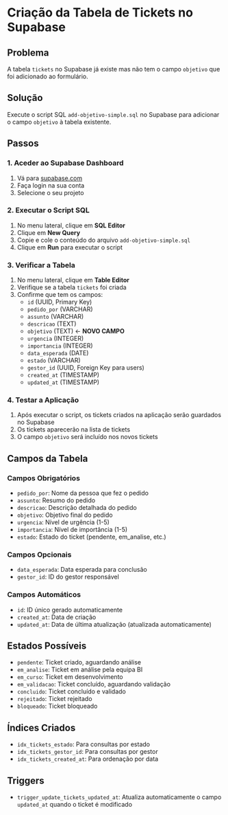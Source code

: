 # Criação da Tabela de Tickets no Supabase

## Problema
A tabela `tickets` no Supabase já existe mas não tem o campo `objetivo` que foi adicionado ao formulário.

## Solução
Execute o script SQL `add-objetivo-simple.sql` no Supabase para adicionar o campo `objetivo` à tabela existente.

## Passos

### 1. Aceder ao Supabase Dashboard
1. Vá para [supabase.com](https://supabase.com)
2. Faça login na sua conta
3. Selecione o seu projeto

### 2. Executar o Script SQL
1. No menu lateral, clique em **SQL Editor**
2. Clique em **New Query**
3. Copie e cole o conteúdo do arquivo `add-objetivo-simple.sql`
4. Clique em **Run** para executar o script

### 3. Verificar a Tabela
1. No menu lateral, clique em **Table Editor**
2. Verifique se a tabela `tickets` foi criada
3. Confirme que tem os campos:
   - `id` (UUID, Primary Key)
   - `pedido_por` (VARCHAR)
   - `assunto` (VARCHAR)
   - `descricao` (TEXT)
   - `objetivo` (TEXT) ← **NOVO CAMPO**
   - `urgencia` (INTEGER)
   - `importancia` (INTEGER)
   - `data_esperada` (DATE)
   - `estado` (VARCHAR)
   - `gestor_id` (UUID, Foreign Key para users)
   - `created_at` (TIMESTAMP)
   - `updated_at` (TIMESTAMP)

### 4. Testar a Aplicação
1. Após executar o script, os tickets criados na aplicação serão guardados no Supabase
2. Os tickets aparecerão na lista de tickets
3. O campo `objetivo` será incluído nos novos tickets

## Campos da Tabela

### Campos Obrigatórios
- `pedido_por`: Nome da pessoa que fez o pedido
- `assunto`: Resumo do pedido
- `descricao`: Descrição detalhada do pedido
- `objetivo`: Objetivo final do pedido
- `urgencia`: Nível de urgência (1-5)
- `importancia`: Nível de importância (1-5)
- `estado`: Estado do ticket (pendente, em_analise, etc.)

### Campos Opcionais
- `data_esperada`: Data esperada para conclusão
- `gestor_id`: ID do gestor responsável

### Campos Automáticos
- `id`: ID único gerado automaticamente
- `created_at`: Data de criação
- `updated_at`: Data de última atualização (atualizada automaticamente)

## Estados Possíveis
- `pendente`: Ticket criado, aguardando análise
- `em_analise`: Ticket em análise pela equipa BI
- `em_curso`: Ticket em desenvolvimento
- `em_validacao`: Ticket concluído, aguardando validação
- `concluido`: Ticket concluído e validado
- `rejeitado`: Ticket rejeitado
- `bloqueado`: Ticket bloqueado

## Índices Criados
- `idx_tickets_estado`: Para consultas por estado
- `idx_tickets_gestor_id`: Para consultas por gestor
- `idx_tickets_created_at`: Para ordenação por data

## Triggers
- `trigger_update_tickets_updated_at`: Atualiza automaticamente o campo `updated_at` quando o ticket é modificado
